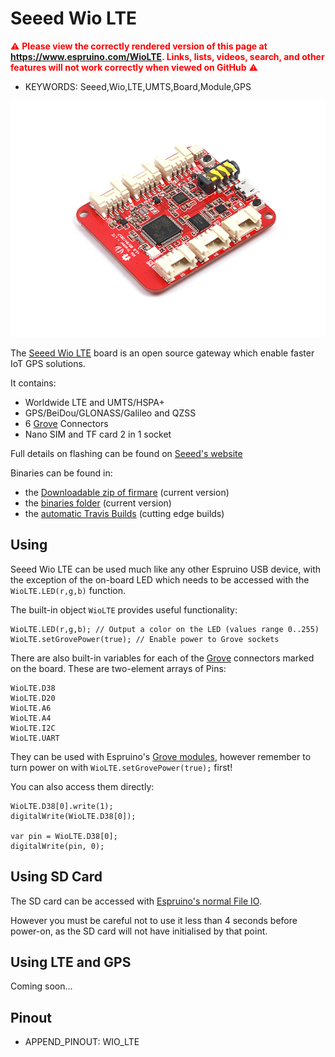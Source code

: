 <!--- Copyright (c) 2017 Gordon Williams, Pur3 Ltd. See the file LICENSE for copying permission. -->
Seeed Wio LTE
=============

<span style="color:red">:warning: **Please view the correctly rendered version of this page at https://www.espruino.com/WioLTE. Links, lists, videos, search, and other features will not work correctly when viewed on GitHub** :warning:</span>

* KEYWORDS: Seeed,Wio,LTE,UMTS,Board,Module,GPS

![Seeed Wio LTE](WioLTE/board.jpg)

The [Seeed Wio LTE](http://wiki.seeed.cc/Wio_Tracker_LTE_CAT1/) board is an open source gateway which enable faster IoT GPS solutions.

It contains:

* Worldwide LTE and UMTS/HSPA+
* GPS/BeiDou/GLONASS/Galileo and QZSS
* 6 [Grove](/Grove) Connectors
* Nano SIM and TF card 2 in 1 socket

Full details on flashing can be found on [Seeed's website](http://wiki.seeed.cc/Wio_Tracker_LTE_CAT1/)

Binaries can be found in:

* the [Downloadable zip of firmare](/Download) (current version)
* the [binaries folder](/binaries) (current version)
* the [automatic Travis Builds](https://www.espruino.com/binaries/travis/master/) (cutting edge builds)

Using
-----

Seeed Wio LTE can be used much like any other Espruino USB device, with
the exception of the on-board LED which needs to be accessed with the
`WioLTE.LED(r,g,b)` function.

The built-in object `WioLTE` provides useful functionality:

```
WioLTE.LED(r,g,b); // Output a color on the LED (values range 0..255)
WioLTE.setGrovePower(true); // Enable power to Grove sockets
```

There are also built-in variables for each of the [Grove](/Grove)
connectors marked on the board. These are two-element arrays of Pins: 

```
WioLTE.D38
WioLTE.D20
WioLTE.A6
WioLTE.A4
WioLTE.I2C 
WioLTE.UART
```

They can be used with Espruino's [Grove modules](/Grove),
however remember to turn power on with `WioLTE.setGrovePower(true);`
first!

You can also access them directly:

```
WioLTE.D38[0].write(1);
digitalWrite(WioLTE.D38[0]);

var pin = WioLTE.D38[0];
digitalWrite(pin, 0);
```


Using SD Card
-------------

The SD card can be accessed with [Espruino's normal File IO](/File+IO).

However you must be careful not to use it less than 4 seconds before
power-on, as the SD card will not have initialised by that point.


Using LTE and GPS
-----------------

Coming soon... 


Pinout
------

* APPEND_PINOUT: WIO_LTE
